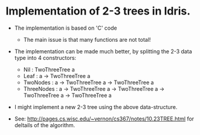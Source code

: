 # Implementation of 2-3 trees in Idris.

* The implementation is based on 'C' code
  - The main issue is that many functions are not total!

* The implementation can be made much better,
  by splitting the 2-3 data type into 4 constructors:

  - Nil        : TwoThreeTree a
  - Leaf       : a -> TwoThreeTree a
  - TwoNodes   : a -> TwoThreeTree a -> TwoThreeTree a
  - ThreeNodes : a -> TwoThreeTree a -> TwoThreeTree a -> TwoThreeTree a -> TwoThreeTree a


* I might implement a new 2-3 tree using the above data-structure.

* See: http://pages.cs.wisc.edu/~vernon/cs367/notes/10.23TREE.html for
  deltails of the algorithm.